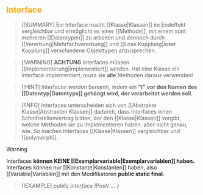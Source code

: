 ## <font color = "orange">Interface</font>

>[!SUMMARY]
>Ein Interface macht [[Klasse|Klassen]] im Endeffekt vergleichbar und ermöglicht es einer [[Methode]], mit einem statt mehreren [[Datentypen]] zu arbeiten und dennoch durch [[Vererbung|Mehrfachvererbung]] und [[Lose Kopplung|loser Kopplung]] verschiedene Objekttypen anzusprechen.

>[!WARNING] **ACHTUNG**
>Interfaces müssen [[Implementierung|implementiert]] werden. Hat eine Klasse ein Interface implementiert, muss sie **alle** Methoden daraus verwenden!

>[!HINT]
>Interfaces werden benannt, indem ein **"I" vor den Namen des [[Datentyp|Datentyps]] gehängt wird, der verarbeitet werden soll**.

>[!INFO]
>Interfaces unterscheiden sich von [[Abstrakte Klasse|Abstrakten Klassen]] dadurch, dass Interfaces einen Schnittstellenvertrag bilden, der den [[Klasse|Klassen]] vorgibt, welche Methoden sie zu implementieren haben, aber nicht genau, wie. So machen Interfaces [[Klasse|Klassen]] vergleichbar und [[polymorph]].

>[!WARNING]
>Interfaces **können KEINE [[Exemplarvariable|Exemplarvariablen]] haben.** Interfaces können nur [[Konstante|Konstanten]] haben, also [[Variable|Variablen]] mit den Modifikatoren **public static final**.

>[!EXAMPLE]
>*public interface IPost{
>...
>}*
